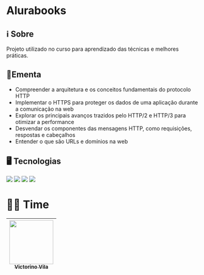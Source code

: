 <h1>Alurabooks</h1>

## ℹ️ Sobre
<p>Projeto utilizado no curso para aprendizado das técnicas e melhores práticas.</p>

## 📘Ementa

- Compreender a arquitetura e os conceitos fundamentais do protocolo HTTP
- Implementar o HTTPS para proteger os dados de uma aplicação durante a comunicação na web
- Explorar os principais avanços trazidos pelo HTTP/2 e HTTP/3 para otimizar a performance
- Desvendar os componentes das mensagens HTTP, como requisições, respostas e cabeçalhos
- Entender o que são URLs e domínios na web

## 🖥️ Tecnologias

<div>
  <img src="https://img.shields.io/badge/HTML-%23E34F26.svg?logo=html5&logoColor=white">

  <img src="https://img.shields.io/badge/CSS-1572B6?logo=css3&logoColor=fff">

  <img src="https://img.shields.io/badge/React-%2320232a.svg?logo=react&logoColor=%2361DAFB">
    
  <img src="https://img.shields.io/badge/TypeScript-3178C6?logo=typescript&logoColor=fff">
</div>

# 🧑‍🏫 Time

| [<img loading="victorino" src="https://avatars.githubusercontent.com/u/846709?v=4" width=115><br><sub>Victorino Vila</sub>](https://github.com/geonnave/) | 
| :---------------------------------------------------------------------------------------------------------------------------------------------------------------: | 
